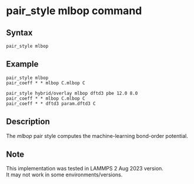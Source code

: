 # pair_style mlbop command

## Syntax
```
pair_style mlbop
```

## Example
```
pair_style mlbop
pair_coeff * * mlbop C.mlbop C 

pair_style hybrid/overlay mlbop dftd3 pbe 12.0 8.0  
pair_coeff * * mlbop C.mlbop C 
pair_coeff * * dftd3 param.dftd3 C
```

## Description 

The _mlbop_ pair style computes the machine-learning bond-order potential.

## Note
This implementation was tested in LAMMPS 2 Aug 2023 version.  
It may not work in some environments/versions.  
